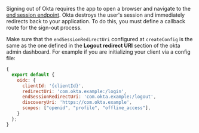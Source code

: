 Signing out of Okta requires the app to open a browser and navigate to the [end session endpoint](https://developer.okta.com/docs/reference/api/oidc/#logout). Okta destroys the user's session and immediately redirects back to your application. To do this, you must define a callback route for the sign-out process.

Make sure that the `endSessionRedirectUri` configured at `createConfig` is the same as the one defined in the **Logout redirect URI** section of the okta admin dashboard. For example if you are initializing your client via a config file:

```javascript
{
  export default {
    oidc: {
      clientId: '{clientId}',
      redirectUri: 'com.okta.example:/login',
      endSessionRedirectUri: 'com.okta.example:/logout',
      discoveryUri: 'https://com.okta.example',
      scopes: ["openid", "profile", "offline_access"],
    }
  };
}
```